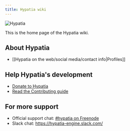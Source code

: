 ```yaml
---
title: Hypatia wiki
---
```


![Hypatia](https://github.com/hypatia-engine/hypatia/blob/master/media/logos/logotype-blacktext-transparentbg.png)

This is the home page of the Hypatia wiki.

## About Hypatia

* [[Hypatia on the web/social media/contact info|Profiles]]

## Help Hypatia's development

* [Donate to Hypatia]({{site.baseurl}}/donate.html)
* [Read the Contributing guide](contributing.html)

## For more support

* Official support chat: [#hypatia on Freenode](http://webchat.freenode.net/?channels=hypatia)
* Slack chat: https://hypatia-engine.slack.com/

